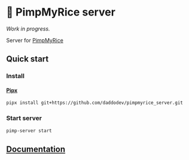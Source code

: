 # 🍙 PimpMyRice server

_Work in progress._

Server for [PimpMyRice](https://github.com/daddodev/PimpMyRice)

## Quick start

### Install

#### [Pipx](https://pipx.pypa.io/stable/installation/)

```bash
pipx install git+https://github.com/daddodev/pimpmyrice_server.git
```

### Start server

```bash
pimp-server start
```

## [Documentation](https://pimpmyrice.vercel.app/docs)
